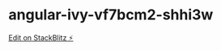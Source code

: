 # angular-ivy-vf7bcm2-shhi3w

[Edit on StackBlitz ⚡️](https://stackblitz.com/edit/angular-ivy-vf7bcm2-shhi3w)